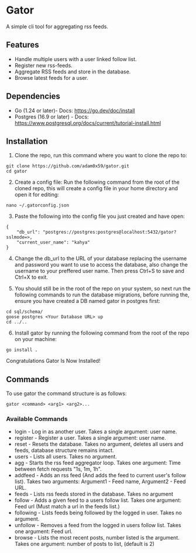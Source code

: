 # Gator

A simple cli tool for aggregating rss feeds.

## Features

- Handle multiple users with a user linked follow list.
- Register new rss-feeds.
- Aggregate RSS feeds and store in the database.
- Browse latest feeds for a user.

## Dependencies

- Go (1.24 or later)- Docs: https://go.dev/doc/install
- Postgres (16.9 or later) - Docs: https://www.postgresql.org/docs/current/tutorial-install.html

## Installation

1. Clone the repo, run this command where you want to clone the repo to: 

```
git clone https://github.com/adam0x59/gator.git
cd gator
```

2. Create a config file: Run the following command from the root of the cloned repo, this will create a config file in your home directory and open it for editing:

```
nano ~/.gatorconfig.json
```

3. Paste the following into the config file you just created and have open:

```
{
    "db_url": "postgres://postgres:postgres@localhost:5432/gator?sslmode=>,    
    "current_user_name": "kahya"
}
```

4. Change the db_url to the URL of your database replacing the username and password you want to use to access the database, also change the username to your preffered user name. Then press Ctrl+S to save and Ctrl+X to exit.

5. You should still be in the root of the repo on your system, so next run the following commands to run the database migrations, before running the, ensure you have created a DB named gator in postgres first:

```
cd sql/schema/
goose postgres <Your Database URL> up
cd ../..
```

6. Install gator by running the following command from the root of the repo on your machine:

```
go install .
```

Congratulations Gator Is Now Installed!

## Commands

To use gator the command structure is as follows:

```
gator <command> <arg1> <arg2>...
```

### Available Commands

- login       - Log in as another user. Takes a single argument: user name.
- register    - Register a user. Takes a single argument: user name.
- reset       - Resets the database. Takes no argument, deletes all users and feeds, database structure remains intact.
- users       - Lists all users. Takes no argument.
- agg         - Starts the rss feed aggregator loop. Takes one argument: Time between fetch requests "1s, 1m, 1h".
- addfeed     - Adds an rss feed (And adds the feed to current user's follow list). Takes two arguments: Argument1 - Feed name, Argument2 - Feed URL.
- feeds       - Lists rss feeds stored in the database. Takes no argument
- follow      - Adds a given feed to a users follow list. Takes one argument: Feed url (Must match a url in the feeds list.)
- following   - Lists feeds being followed by the logged in user. Takes no argument.
- unfollow    - Removes a feed from the logged in users follow list. Takes one argument: Feed url.
- browse      - Lists the most recent posts, number listed is the argument. Takes one argument: number of posts to list, (default is 2)


